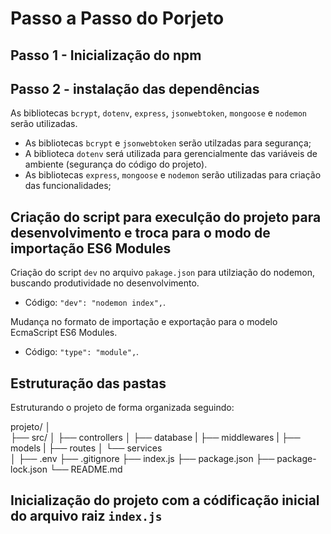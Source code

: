 # Passo a Passo do Porjeto

## Passo 1 - Inicialização do npm

## Passo 2 - instalação das dependências

As bibliotecas `bcrypt`, `dotenv`, `express`, `jsonwebtoken`, `mongoose` e `nodemon` serão utilizadas.

- As bibliotecas `bcrypt` e `jsonwebtoken` serão utilzadas para segurança;
- A biblioteca `dotenv` será utilizada para gerencialmente das variáveis de ambiente (segurança do código do projeto).
- As bibliotecas  `express`, `mongoose` e `nodemon` serão utilizadas para criação das funcionalidades;

## Criação do script para execulção do projeto para desenvolvimento e troca para o modo de importação ES6 Modules

Criação do script `dev` no arquivo `pakage.json` para utilziação do nodemon, buscando produtividade no desenvolvimento.

- Código: `"dev": "nodemon index",`.

Mudança no formato de importação e exportação para o modelo EcmaScript ES6 Modules.

- Código: `"type": "module",`.

## Estruturação das pastas

Estruturando o projeto de forma organizada seguindo:

projeto/
│   
├── src/
│   ├── controllers
│   ├── database
|   ├── middlewares
|   ├── models
|   ├── routes
│   └── services  
│
├── .env
├── .gitignore
├── index.js
├── package.json
├── package-lock.json
└── README.md

## Inicialização do projeto com a códificação inicial do arquivo raiz `index.js`
